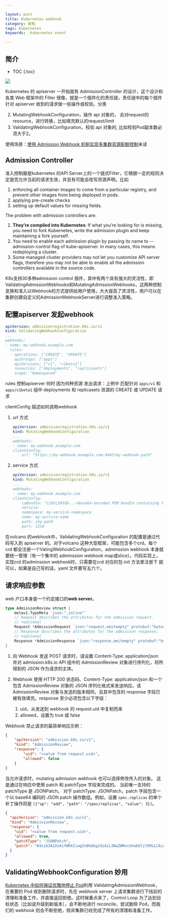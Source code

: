 ```yaml
---

layout: post
title: Kubernetes webhook
category: 架构
tags: Kubernetes
keywords:  Kubernetes event

---
```


## 简介

* TOC
{:toc}

![](/public/upload/kubernetes/admission_controller.png)

Kubernetes 的 apiserver 一开始就有 AdmissionController 的设计，这个设计和各类 Web 框架中的 Filter  很像，就是一个插件化的责任链，责任链中的每个插件针对 apiserver 收到的请求做一些操作或校验。分类

2. MutatingWebhookConfiguration，操作 api 对象的， 会对request的resource，进行转换，比如填充默认的request/limit
1. ValidatingWebhookConfiguration，校验 api 对象的, 比如校验Pod副本数必须大于2。

使用场景：[使用 Admission Webhook 机制实现多集群资源配额控制](https://mp.weixin.qq.com/s/i3KtTSfab2JrjeFR4tdy_A)未读

## Admission Controller

准入控制器是kubernetes 的API Server上的一个链式Filter，它根据一定的规则决定是否允许当前的请求生效，并且有可能会改写资源声明。比如

1. enforcing all container images to come from a particular registry, and prevent other images from being deployed in pods. 
2. applying pre-create checks
3. setting up default values for missing fields.

The problem with admission controllers are:

1. **They’re compiled into Kubernetes**: If what you’re looking for is missing, you need to fork Kubernetes, write the admission plugin and keep maintaining a fork yourself.
2. You need to enable each admission plugin by passing its name to --admission-control flag of kube-apiserver. In many cases, this means redeploying a cluster.
3. Some managed cluster providers may not let you customize API server flags, therefore you may not be able to enable all the admission controllers available in the source code.

K8s支持30多种admission control 插件，其中有两个具有强大的灵活性，即ValidatingAdmissionWebhooks和MutatingAdmissionWebhooks，这两种控制变换和准入以Webhook的方式提供给用户使用，大大提高了灵活性，用户可以在集群创建自定义的AdmissionWebhookServer进行调整准入策略。

## 配置apiserver 发起webhook

```yaml
apiVersion: admissionregistration.k8s.io/v1
kind: ValidatingWebhookConfiguration
...
webhooks:
- name: my-webhook.example.com
  rules:
  - operations: ["CREATE", "UPDATE"]
    apiGroups: ["apps"]
    apiVersions: ["v1", "v1beta1"]
    resources: ["deployments", "replicasets"]
    scope: "Namespaced"
```

rules 控制apiserver 何时 因为何种资源 发出请求：上例中 匹配针对 `apps/v1` 和 `apps/v1beta1` 组中 deployments 和 replicasets 资源的 CREATE 或 UPDATE 请求

clientConfig 描述如何调用webhook

1. url 方式

    ```yaml
    apiVersion: admissionregistration.k8s.io/v1
    kind: MutatingWebhookConfiguration
    ...
    webhooks:
    - name: my-webhook.example.com
    clientConfig:
        url: "https://my-webhook.example.com:9443/my-webhook-path"
    ```
2. service 方式

    ```yaml
    apiVersion: admissionregistration.k8s.io/v1
    kind: MutatingWebhookConfiguration
    ...
    webhooks:
    - name: my-webhook.example.com
    clientConfig:
        caBundle: "Ci0tLS0tQk...<base64-encoded PEM bundle containing the CA that signed the webhook's serving certificate>...tLS0K"
        service:
        namespace: my-service-namespace
        name: my-service-name
        path: /my-path
        port: 1234
    ```

在volcano 的webhook中，ValidatingWebhookConfiguration 的配置是通过代码写入到 apiserver 的。对于volcano 这种大型框架，可能包含多个crd，每个crd 都会注册一个VatingWebhookConfiguration，adminssion webhook 本身就要统一管理（有一个集中的 adminssion webhook map或slice）。代码实现上，实现crd 的adminssion webhook时，只需要在crd 对应的包 init 方法里注册下 就可以，如果是自己写的话，yaml 文件要写五六个。

## 请求响应参数

web 户口本身是一个约定接口的**web server**。

```go
type AdmissionReview struct {
	metav1.TypeMeta `json:",inline"`
	// Request describes the attributes for the admission request.
	// +optional
	Request *AdmissionRequest `json:"request,omitempty" protobuf:"bytes,1,opt,name=request"`
	// Response describes the attributes for the admission response.
	// +optional
	Response *AdmissionResponse `json:"response,omitempty" protobuf:"bytes,2,opt,name=response"`
}
```

1. 向 Webhook 发送 POST 请求时，请设置 Content-Type: application/json 并对 admission.k8s.io API 组中的 AdmissionReview 对象进行序列化，将所得到的 JSON 作为请求的主体。
2. Webhook 使用 HTTP 200 状态码、Content-Type: application/json 和一个包含 AdmissionReview 对象的 JSON 序列化格式来发送响应。该 AdmissionReview 对象与发送的版本相同，且其中包含的 response 字段已被有效填充。response 至少必须包含以下字段：

    1. uid，从发送到 webhook 的 request.uid 中复制而来
    2. allowed，设置为 true 或 false

Webhook 禁止请求的最简单响应示例：

```json
{
    "apiVersion": "admission.k8s.io/v1",
    "kind": "AdmissionReview",
    "response": {
        "uid": "<value from request.uid>",
        "allowed": false
    }
}
```

当允许请求时，mutating admission webhook 也可以选择修改传入的对象。 这是通过在响应中使用 patch 和 patchType 字段来完成的。 当前唯一支持的 patchType 是 JSONPatch。 对于 patchType: JSONPatch，patch 字段包含一个以 base64 编码的 JSON patch 操作数组。例如，设置 `spec.replicas` 的单个补丁操作将是 `[{"op": "add", "path": "/spec/replicas", "value": 3}]`。

```json
{
  "apiVersion": "admission.k8s.io/v1",
  "kind": "AdmissionReview",
  "response": {
    "uid": "<value from request.uid>",
    "allowed": true,
    "patchType": "JSONPatch",
    "patch": "W3sib3AiOiAiYWRkIiwgInBhdGgiOiAiL3NwZWMvcmVwbGljYXMiLCAidmFsdWUiOiAzfV0="
  }
}
```

## ValidatingWebhookConfiguration 妙用

[Kubernetes 中如何保证优雅地停止 Pod](https://mp.weixin.qq.com/s/NwJbBLhomaHBhCkIDR1KWA)利用 ValidatingAdmissionWebhook，在重要的 Pod 收到删除请求时，先在 webhook server 上请求集群进行下线前的清理和准备工作，并直接返回拒绝。这时候重点来了，Control Loop 为了达到目标状态（比如说升级到新版本），会不断地进行 reconcile，尝试删除 Pod，而我们的 webhook 则会不断拒绝，除非集群已经完成了所有的清理和准备工作。

